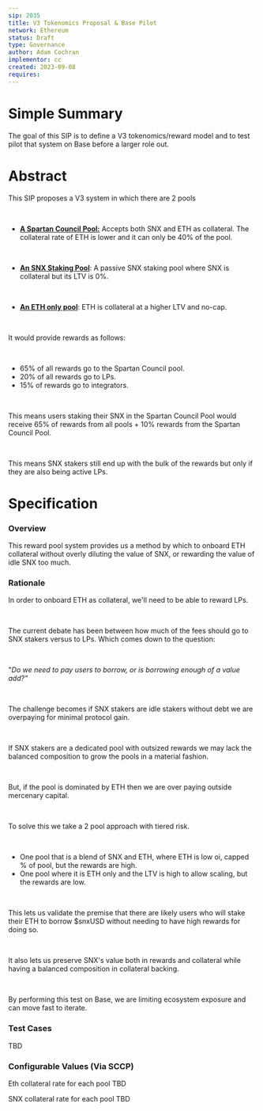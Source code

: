 ```yaml
---
sip: 2035
title: V3 Tokenomics Proposal & Base Pilot
network: Ethereum
status: Draft
type: Governance
author: Adam Cochran
implementor: cc
created: 2023-09-08
requires: 
---
```


# Simple Summary

<p>The goal of this SIP is to define a V3 tokenomics/reward model and to test pilot that system on Base before a larger role out.</p>

# Abstract

<p>This SIP proposes a V3 system in which there are 2 pools</p><p><br></p><ul><li><strong><u>A Spartan Council Pool:</u></strong> Accepts both SNX and ETH as collateral. The collateral rate of ETH is lower and it can only be 40% of the pool.</li></ul><p><br></p><ul><li><strong><u>An SNX Staking Pool</u></strong>: A passive SNX staking pool where SNX is collateral but its LTV is 0%.</li></ul><p><br></p><ul><li><strong><u>An ETH only pool</u></strong>: ETH is collateral at a higher LTV and no-cap.</li></ul><p><br></p><p>It would provide rewards as follows:</p><p><br></p><ul><li>65% of all rewards go to the Spartan Council pool.</li><li>20% of all rewards go to LPs.</li><li>15% of rewards go to integrators.</li></ul><p><br></p><p>This means users staking their SNX in the Spartan Council Pool would receive 65% of rewards from all pools + 10% rewards from the Spartan Council Pool.</p><p><br></p><p>This means SNX stakers still end up with the bulk of the rewards but only if they are also being active LPs.</p>

# Specification


### Overview

<p>This reward pool system provides us a method by which to onboard ETH collateral without overly diluting the value of SNX, or rewarding the value of idle SNX too much.</p>

### Rationale

<p>In order to onboard ETH as collateral, we'll need to be able to reward LPs.</p><p><br></p><p>The current debate has been between how much of the fees should go to SNX stakers versus to LPs. Which comes down to the question:</p><p><br></p><p class="ql-indent-1">"<em>Do we need to pay users to borrow, or is borrowing enough of a value add?"</em></p><p><br></p><p>The challenge becomes if SNX stakers are idle stakers without debt we are overpaying for minimal protocol gain.</p><p><br></p><p>If SNX stakers are a dedicated pool with outsized rewards we may lack the balanced composition to grow the pools in a material fashion.</p><p><br></p><p>But, if the pool is dominated by ETH then we are over paying outside mercenary capital.</p><p><br></p><p>To solve this we take a 2 pool approach with tiered risk.</p><p><br></p><ul><li>One pool that is a blend of SNX and ETH, where ETH is low oi, capped % of pool, but the rewards are high.</li><li>One pool where it is ETH only and the LTV is high to allow scaling, but the rewards are low.</li></ul><p><br></p><p>This lets us validate the premise that there are likely users who will stake their ETH to borrow $snxUSD without needing to have high rewards for doing so.</p><p><br></p><p>It also lets us preserve SNX's value both in rewards and collateral while having a balanced composition in collateral backing.</p><p><br></p><p>By performing this test on Base, we are limiting ecosystem exposure and can move fast to iterate.</p>

### Test Cases

<p>TBD</p>


### Configurable Values (Via SCCP)

<p>Eth collateral rate for each pool TBD</p><p>SNX collateral rate for each pool TBD</p>
